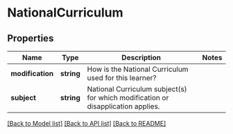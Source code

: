 # NationalCurriculum

## Properties
Name | Type | Description | Notes
------------ | ------------- | ------------- | -------------
**modification** | **string** | How is the National Curriculum used for this learner? | 
**subject** | **string** | National Curriculum subject(s) for which modification or disapplication applies. | 

[[Back to Model list]](../README.md#documentation-for-models) [[Back to API list]](../README.md#documentation-for-api-endpoints) [[Back to README]](../README.md)


